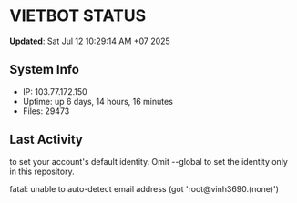 # VIETBOT STATUS
**Updated**: Sat Jul 12 10:29:14 AM +07 2025

## System Info
- IP: 103.77.172.150
- Uptime: up 6 days, 14 hours, 16 minutes
- Files: 29473

## Last Activity

to set your account's default identity.
Omit --global to set the identity only in this repository.

fatal: unable to auto-detect email address (got 'root@vinh3690.(none)')

